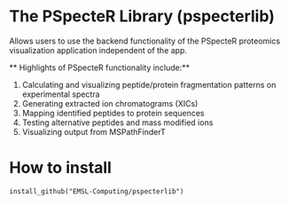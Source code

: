 # The PSpecteR Library (pspecterlib)
Allows users to use the backend functionality of the PSpecteR proteomics visualization application independent of the app. 

** Highlights of PSpecteR functionality include:**

1. Calculating and visualizing peptide/protein fragmentation patterns on experimental spectra
2. Generating extracted ion chromatograms (XICs)
3. Mapping identified peptides to protein sequences
4. Testing alternative peptides and mass modified ions 
5. Visualizing output from MSPathFinderT

# How to install 

`install_github("EMSL-Computing/pspecterlib")`
